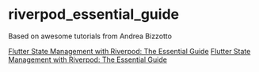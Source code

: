 # riverpod_essential_guide

Based on awesome tutorials from Andrea Bizzotto

[Flutter State Management with Riverpod: The Essential Guide](https://www.youtube.com/watch?v=J2iFYZUabVM)
[Flutter State Management with Riverpod: The Essential Guide](https://codewithandrea.com/videos/flutter-state-management-riverpod/)
